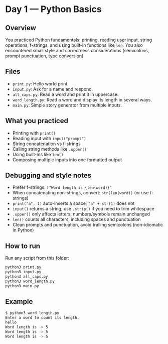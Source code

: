 # Day 1 — Python Basics

## Overview

You practiced Python fundamentals: printing, reading user input, string operations, f-strings, and using built-in functions like `len`. You also encountered small style and correctness considerations (semicolons, prompt punctuation, type conversion).

## Files

- `print.py`: Hello world print.
- `input.py`: Ask for a name and respond.
- `all_caps.py`: Read a word and print it in uppercase.
- `word_length.py`: Read a word and display its length in several ways.
- `main.py`: Simple story generator from multiple inputs.

## What you practiced

- Printing with `print()`
- Reading input with `input("prompt")`
- String concatenation vs f-strings
- Calling string methods like `.upper()`
- Using built-ins like `len()`
- Composing multiple inputs into one formatted output

## Debugging and style notes

- Prefer f-strings: `f"Word length is {len(word)}"`
- When concatenating non-strings, convert: `str(len(word))` (or use f-strings)
- `print("a", 1)` auto-inserts a space; `"a" + str(1)` does not
- `input()` returns a string; use `.strip()` if you need to trim whitespace
- `.upper()` only affects letters; numbers/symbols remain unchanged
- `len()` counts all characters, including spaces and punctuation
- Clean prompts and punctuation, avoid trailing semicolons (non-idiomatic in Python)

## How to run

Run any script from this folder:

```bash
python3 print.py
python3 input.py
python3 all_caps.py
python3 word_length.py
python3 main.py
```

## Example

```bash
$ python3 word_length.py
Enter a word to count its length.
hello
Word length is -> 5
Word length is -> 5
Word length is -> 5
```
